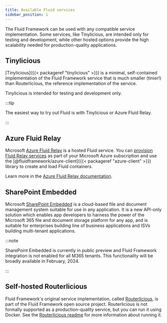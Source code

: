 ```yaml
---
title: Available Fluid services
sidebar_position: 1
---
```


The Fluid Framework can be used with any compatible service implementation. Some services, like Tinylicious, are intended only for testing and development, while other hosted options provide the high scalability needed for production-quality applications.

## Tinylicious

[Tinylicious]({{< packageref "tinylicious" >}}) is a minimal, self-contained implementation of the Fluid Framework service that is much smaller (tinier!) than Routerlicious, the reference implementation of the service.

Tinylicious is intended for testing and development only.

:::tip

The easiest way to try out Fluid is with Tinylicious or Azure Fluid Relay.

:::

## Azure Fluid Relay

Microsoft [Azure Fluid Relay](https://aka.ms/azurefluidrelay) is a hosted Fluid service. You can [provision Fluid Relay services](https://docs.microsoft.com/azure/azure-fluid-relay/how-tos/provision-fluid-azure-portal) as part of your Microsoft Azure subscription and use the [@fluidframework/azure-client]({{< packageref "azure-client" >}}) library to create and load Fluid containers.

Learn more in the [Azure Fluid Relay documentation](https://aka.ms/azurefluidrelaydocs).

## SharePoint Embedded

Microsoft [SharePoint Embedded](https://learn.microsoft.com/en-us/sharepoint/dev/embedded/overview) is a cloud-based file and document management system suitable for use in any application. It is a new API-only solution which enables app developers to harness the power of the Microsoft 365 file and document storage platform for any app, and is suitable for enterprises building line of business applications and ISVs building multi-tenant applications.

:::note

SharePoint Embedded is currently in public preview and Fluid Framework integration is not enabled for all M365 tenants. This functionality will be broadly available in February, 2024.

:::

## Self-hosted Routerlicious

Fluid Framework's original service implementation, called [Routerlicious][r11s], is part of the Fluid Framework open source project. Routerlicious is not formally supported as a production-quality service, but you can run it using Docker. See the [Routerlicious readme][r11s] for more information about running it.

[r11s]: https://github.com/microsoft/FluidFramework/tree/main/server
